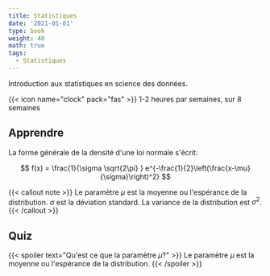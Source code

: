 ```yaml
---
title: Statistiques
date: '2021-01-01'
type: book
weight: 40
math: true
tags:
  - Statistiques
---
```


Introduction aux statistiques en science des données.

<!--more-->

{{< icon name="clock" pack="fas" >}} 1-2 heures par semaines, sur 8 semaines

## Apprendre

La forme générale de la densité d'une loi normale s'écrit:

$$
f(x) = \frac{1}{\sigma \sqrt{2\pi} } e^{-\frac{1}{2}\left(\frac{x-\mu}{\sigma}\right)^2}
$$

{{< callout note >}}
Le paramètre $\mu$ est la moyenne ou l'espérance de la distribution.
$\sigma$ est la déviation standard.
La variance de la distribution est $\sigma^{2}$.
{{< /callout >}}

## Quiz

{{< spoiler text="Qu'est ce que la paramètre $\mu$?" >}}
Le paramètre $\mu$ est la moyenne ou l'espérance de la distribution.
{{< /spoiler >}}
